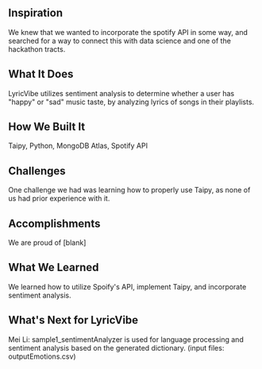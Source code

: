 
## Inspiration
We knew that we wanted to incorporate the spotify API in some way, and searched for a way to connect this with data science and one of the hackathon tracts.

## What It Does
LyricVibe utilizes sentiment analysis to determine whether a user has "happy" or "sad" music taste, by analyzing lyrics of songs in their playlists.

## How We Built It
Taipy, Python, MongoDB Atlas, Spotify API

## Challenges
One challenge we had was learning how to properly use Taipy, as none of us had prior experience with it.

## Accomplishments
We are proud of [blank]

## What We Learned
We learned how to utilize Spoify's API, implement Taipy, and incorporate sentiment analysis.

## What's Next for LyricVibe

Mei Li:
sample1_sentimentAnalyzer is used for language processing and sentiment analysis based on the generated dictionary. (input files: outputEmotions.csv)
